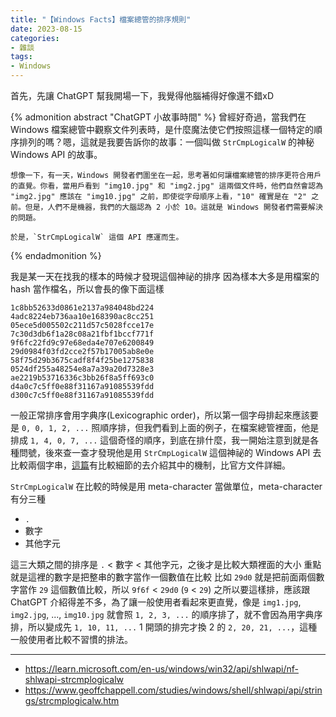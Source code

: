 ```yaml
---
title: "【Windows Facts】檔案總管的排序規則"
date: 2023-08-15
categories:
- 雜談
tags:
- Windows
---
```


首先，先讓 ChatGPT 幫我開場一下，我覺得他腦補得好像還不錯xD

{% admonition abstract "ChatGPT 小故事時間" %}
    曾經好奇過，當我們在 Windows 檔案總管中觀察文件列表時，是什麼魔法使它們按照這樣一個特定的順序排列的嗎？嗯，這就是我要告訴你的故事：一個叫做 `StrCmpLogicalW` 的神秘 Windows API 的故事。

    想像一下，有一天，Windows 開發者們圍坐在一起，思考著如何讓檔案總管的排序更符合用戶的直覺。你看，當用戶看到 "img10.jpg" 和 "img2.jpg" 這兩個文件時，他們自然會認為 "img2.jpg" 應該在 "img10.jpg" 之前，即使從字母順序上看，"10" 確實是在 "2" 之前。但是，人們不是機器，我們的大腦認為 2 小於 10。這就是 Windows 開發者們需要解決的問題。

    於是，`StrCmpLogicalW` 這個 API 應運而生。
{% endadmonition %}

我是某一天在找我的樣本的時候才發現這個神祕的排序
因為樣本大多是用檔案的 hash 當作檔名，所以會長的像下面這樣

```
1c8bb52633d0861e2137a984048bd224
4adc8224eb736aa10e168390ac8cc251
05ece5d005502c211d57c5028fcce17e
7c30d3db6f1a28c08a21fbf1bccf771f
9f6fc22fd9c97e68eda4e707e6200849
29d0984f03fd2cce2f57b17005ab8e0e
58f75d29b3675cadf8f4f25be1275838
0524df255a48254e8a7a39a20d7328e3
ae2219b53716336c3bb26f8a5ff693c0
d4a0c7c5ff0e88f31167a91085539fdd
d300c7c5ff0e88f31167a91085539fdd
```

一般正常排序會用字典序(Lexicographic order)，所以第一個字母排起來應該要是 `0, 0, 1, 2, ...` 照順序排，但我們看到上面的例子，在檔案總管裡面，他是排成 `1, 4, 0, 7, ...` 這個奇怪的順序，到底在排什麼，我一開始注意到就是各種問號，後來查一查才發現他是用 `StrCmpLogicalW` 這個神祕的 Windows API 去比較兩個字串，[這篇](https://www.geoffchappell.com/studies/windows/shell/shlwapi/api/strings/strcmplogicalw.htm)有比較細節的去介紹其中的機制，比官方文件詳細。

`StrCmpLogicalW` 在比較的時候是用 meta-character 當做單位，meta-character 有分三種
- `.`
- 數字
- 其他字元

這三大類之間的排序是 `.` < 數字 < 其他字元，之後才是比較大類裡面的大小
重點就是這裡的數字是把整串的數字當作一個數值在比較
比如 `29d0` 就是把前面兩個數字當作 `29` 這個數值比較，所以 `9f6f` < `29d0` (`9` < `29`)
之所以要這樣排，應該跟 ChatGPT 介紹得差不多，為了讓一般使用者看起來更直覺，像是 `img1.jpg`, `img2.jpg`, ..., `img10.jpg` 就會照 `1, 2, 3, ...` 的順序排了，就不會因為用字典序排，所以變成先 `1, 10, 11, ...` 1 開頭的排完才換 2 的 `2, 20, 21, ...`，這種一般使用者比較不習慣的排法。

---
- https://learn.microsoft.com/en-us/windows/win32/api/shlwapi/nf-shlwapi-strcmplogicalw
- https://www.geoffchappell.com/studies/windows/shell/shlwapi/api/strings/strcmplogicalw.htm
